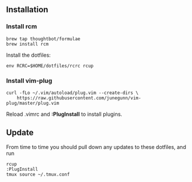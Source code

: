 ## Installation

### Install rcm

```
brew tap thoughtbot/formulae
brew install rcm
```

Install the dotfiles:

```
env RCRC=$HOME/dotfiles/rcrc rcup
```

### Install vim-plug

```
curl -fLo ~/.vim/autoload/plug.vim --create-dirs \
    https://raw.githubusercontent.com/junegunn/vim-plug/master/plug.vim
```

Reload .vimrc and <b>:PlugInstall</b> to install plugins.

## Update

From time to time you should pull down any updates to these dotfiles, and run
```
rcup
:PlugInstall 
tmux source ~/.tmux.conf
```
